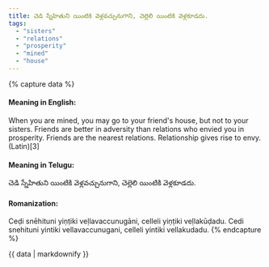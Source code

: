 ```yaml
---
title: చెడి స్నేహితుని యింటికి వెళ్లవచ్చునుగాని, చెల్లెలి యింటికి వెళ్లకూడదు.
tags:
  - "sisters"
  - "relations"
  - "prosperity"
  - "mined"
  - "house"
---
```


{% capture data %}
#### Meaning in English:
When you are mined, you may go to your friend's house, but not to your sisters.
Friends are better in adversity than relations who envied you in prosperity.
Friends are the nearest relations.
Relationship gives rise to envy. (Latin)[3]

#### Meaning in Telugu:
చెడి స్నేహితుని యింటికి వెళ్లవచ్చునుగాని, చెల్లెలి యింటికి వెళ్లకూడదు.

#### Romanization:
Ceḍi snēhituni yiṇṭiki veḷlavaccunugāni, celleli yiṇṭiki veḷlakūḍadu.
Cedi snehituni yintiki vellavaccunugani, celleli yintiki vellakudadu.
{% endcapture %}

{{ data | markdownify }}

